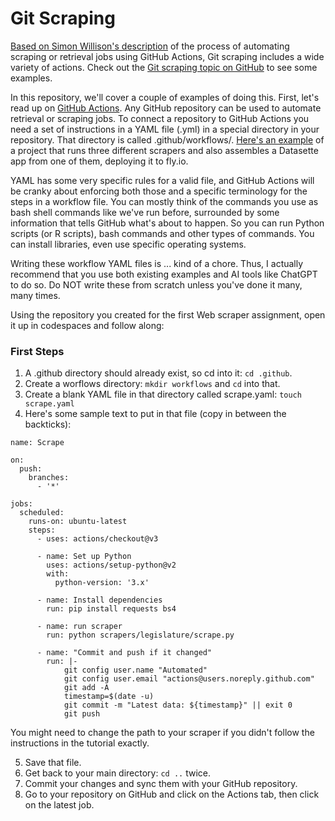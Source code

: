 # Git Scraping

[Based on Simon Willison's description](https://simonwillison.net/2020/Oct/9/git-scraping/) of the process of automating scraping or retrieval jobs using GitHub Actions, Git scraping includes a wide variety of actions. Check out the [Git scraping topic on GitHub](https://github.com/topics/git-scraping) to see some examples.

In this repository, we'll cover a couple of examples of doing this. First, let's read up on [GitHub Actions](https://docs.github.com/en/actions/learn-github-actions). Any GitHub repository can be used to automate retrieval or scraping jobs. To connect a repository to GitHub Actions you need a set of instructions in a YAML file (.yml) in a special directory in your repository. That directory is called .github/workflows/. [Here's an example](https://github.com/dwillis/wvu-projects/blob/master/.github/workflows/scrape.yaml) of a project that runs three different scrapers and also assembles a Datasette app from one of them, deploying it to fly.io.

YAML has some very specific rules for a valid file, and GitHub Actions will be cranky about enforcing both those and a specific terminology for the steps in a workflow file. You can mostly think of the commands you use as bash shell commands like we've run before, surrounded by some information that tells GitHub what's about to happen. So you can run Python scripts (or R scripts), bash commands and other types of commands. You can install libraries, even use specific operating systems.

Writing these workflow YAML files is ... kind of a chore. Thus, I actually recommend that you use both existing examples and AI tools like ChatGPT to do so. Do NOT write these from scratch unless you've done it many, many times.

Using the repository you created for the first Web scraper assignment, open it up in codespaces and follow along:

### First Steps

1. A .github directory should already exist, so cd into it: `cd .github`.
2. Create a worflows directory: `mkdir workflows` and `cd` into that.
3. Create a blank YAML file in that directory called scrape.yaml: `touch scrape.yaml`
4. Here's some sample text to put in that file (copy in between the backticks):

```
name: Scrape

on:
  push:
    branches:
      - '*'

jobs:
  scheduled:
    runs-on: ubuntu-latest
    steps:
      - uses: actions/checkout@v3

      - name: Set up Python
        uses: actions/setup-python@v2
        with:
          python-version: '3.x'

      - name: Install dependencies
        run: pip install requests bs4

      - name: run scraper
        run: python scrapers/legislature/scrape.py

      - name: "Commit and push if it changed"
        run: |-
            git config user.name "Automated"
            git config user.email "actions@users.noreply.github.com"
            git add -A
            timestamp=$(date -u)
            git commit -m "Latest data: ${timestamp}" || exit 0
            git push
```

You might need to change the path to your scraper if you didn't follow the instructions in the tutorial exactly.

5. Save that file.
6. Get back to your main directory: `cd ..` twice.
7. Commit your changes and sync them with your GitHub repository.
8. Go to your repository on GitHub and click on the Actions tab, then click on the latest job.
